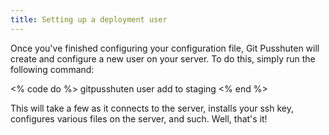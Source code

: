 ```yaml
---
title: Setting up a deployment user
---
```


Once you've finished configuring your configuration file, Git Pusshuten will create and configure a new user on your server. To do this, simply run the following command:

<% code do %>
gitpusshuten user add to staging
<% end %>

This will take a few as it connects to the server, installs your ssh key, configures various files on the server, and such. Well, that's it!